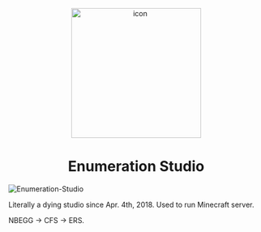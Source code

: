 <p align="center"><img src="https://github.com/user-attachments/assets/62a2adb0-fd61-460b-85b8-70913311d558" alt="icon" height=256px><p>
<h1 align="center">Enumeration Studio</h1>

<p align="left"> <img src="https://komarev.com/ghpvc/?username=Enumeration-Studio&label=Profile%20views&color=0e75b6&style=for-the-badge" alt="Enumeration-Studio" /> </p>
Literally a dying studio since Apr. 4th, 2018. Used to run Minecraft server.

NBEGG -> CFS -> ERS.

